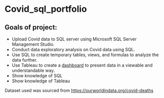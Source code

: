 # Covid_sql_portfolio

## Goals of project:
- Upload Covid data to SQL server using Microsoft SQL Server Management Studio.
- Conduct data exploratory analysis on Covid data using SQL.
- Use SQL to create temporary tables, views, and formulas to analyze the data further.
- Use Tableau to create a [dashboard](https://public.tableau.com/app/profile/andrew2187/viz/Covidportfolioproject_16921940843590/Dashboard1#1) to present data in a viewable and understandable way.
- Show knowledge of SQL
- Show knowledge of Tableau



Dataset used was sourced from https://ourworldindata.org/covid-deaths 
